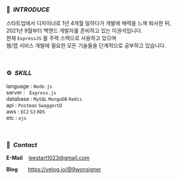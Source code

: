 ### 🤔 &nbsp;*INTRODUCE*

스타트업에서 디자이너로 1년 4개월 일하다가 개발에 매력을 느껴 퇴사한 뒤, <br>
2021년 9월부터 백엔드 개발자를 준비하고 있는 이권석입니다. <br>
현재 `ExpressJS` 를 주력 스택으로 사용하고 있으며 <br>
웹/앱 서비스 개발에 필요한 모든 기술들을 단계적으로 공부하고 있습니다.

<br>

### ⚙ &nbsp;*SKILL*

language : `Node.js`  <br>
server : &nbsp;&nbsp;`Express.js`  <br>
database : `MySQL` `MongoDB` `Redis` <br>
api : `Postman` `SwaggerUI` <br>
aws : `EC2` `S3` `RDS` <br>
etc : `ejs`


<br>

### 👋 &nbsp;*Contact*

**E-Mail** &nbsp;&nbsp; leestart1023@gmail.com

**Blog** &nbsp;&nbsp;&nbsp;&nbsp;&nbsp; https://velog.io/@9wonsigner
